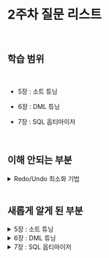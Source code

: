 # 2주차 질문 리스트
<br/>

## 학습 범위

<br/>

- 5장 : 소트 튜닝

- 6장 : DML 튜닝

- 7장 : SQL 옵티마이저

<br/>

## 이해 안되는 부분


<details>
  <summary>Redo/Undo 최소화 기법</summary>
    
NOLOGGING 힌트 활용 전략이 있는데 NOLOGGING 시 Redo 로그가 없어서 복구 시점에 따라 데이터의 손실 위험 존재. 때문에, NOLOGGING 작업 후 반드시 완전 백업을 수행해야 한다고 함. ← 이거에 대한 성능 저하가 더 심할 것 같은데..?
    
- 실제 운영에서 성능 저하 여부
    
  **NOLOGGING 작업과 백업을 따로 떼서 생각해야 함**
    
    | 단계 | 부하 발생 여부 | 특징 |
    | --- | --- | --- |
    | NOLOGGING 대량 INSERT | Redo 로그 없이 빠르게 처리 → 부하 ↓ | 즉시적 DML 성능 극대화 |
    | 백업 작업 (보통 별도 스케줄) | 백업 I/O와 CPU 부하 발생 | *보*통 밤/비업무시간에 수행 |

  즉, NOLOGGING 작업 시점에서는 DML 부하가 크게 줄고, 백업은 별도 시간에 수행하여 부하 분산이 가능하다.

<br/>
    
- 그래서 왜 NOLOGGING + 백업이 성능 개선인가?
    - NOLOGGING 적용하면 DML 중 디스크 I/O와 CPU 부하가 크게 줄어, 대량 데이터 적재 시간이 획기적으로 단축된다.
    - 백업 작업은 DML과 분리되어, 보통 시스템 부하가 적은 시간대에 수행하기 때문에 전체 운영 부하가 분산되고, 사용자 트랜잭션에 미치는 영향이 최소화된다.

<br/>

- 운영 팁
    - 백업은 반드시 계획적으로 수행해 NOLOGGING 후 데이터 손실 리스크를 관리
    - 즉시 복구가 필요한 OLTP 시스템에서는 NOLOGGING 신중히 사용
    - 데이터 웨어하우스·배치성 시스템에서는 NOLOGGING + 백업 조합이 매우 효과적

</details>
<br/>

## 새롭게 알게 된 부분


<details>
  <summary>5장 : 소트 튜닝</summary>

  
- **소트 수행 과정**
    - **Internal Sort**: 데이터가 메모리 내 Sort Area에서 정렬 가능할 경우 수행.
    - **External Sort**: 메모리 부족 시 디스크의 Temp 테이블스페이스에 임시 정렬 결과(Sort Runs)를 저장하고 병합하여 완성.
    
    ```sql
    소트 대상 집합을 SGA 버퍼캐시를 통해 읽어들이기 
    ↓
    PGA의 Sort Area에서 일차적으로 정렬을 시도
    ↓
    양이 많으면 Temp Talespace에 임시 세그먼트를 만들어 저장 (= Sort Run)
    ↓
    데이터를 순서에 맞게 PGA로 읽어들이기
    ```
    

<br/>

- **소트 오퍼레이션 종류**
    - Sort Aggregate: 집계 함수 수행 시 정렬은 아니지만 Sort Area를 사용.
    - Sort Order By: ORDER BY가 있으면 필요한 정렬 수행.
    - Sort Group By: GROUP BY 수행 시 정렬 필요, ORDER BY와 함께 쓰이지 않으면 결과 정렬이 보장되지 않음.

<br/>

- **인덱스 활용으로 소트 연산 생략**
    - **Sort Order By 생략**: 인덱스가 `ORDER BY` 대상 컬럼을 포함하고 선두 순서가 맞으면 정렬 없이 결과 제공 가능
    - **Top N 쿼리 (Stop-Key 최적화)**: 인덱스를 활용해 상위 N개만 빠르게 조회하며, `COUNT(STOPKEY)`로 불필요한 탐색 최소화
    - **페이징 처리 (부분범위)**: 표준 패턴을 사용하면 부분범위 처리 및 StopKey 알고리즘이 작동. BETWEEN 방식은 안티 패턴으로 전체 처리되고 성능 저하 발생.
    - **최소값/최대값 조회 최적화**: 인덱스 구조를 잘 구성하면 `First Row StopKey`를 통해 빠르게 최소/최대값 조회 가능. (조건컬럼과 MIN/MAX 대상이 인덱스에 포함돼 있어야 함)
    - **복잡 이력 조회 최적화**: 내부 가공된 컬럼을 사용하면 StopKey가 작동하지 않음→ 서브쿼리 분할 또는 `INDEX_DESC` 힌트와 `ROWNUM <= 1`을 활용해 역순 인덱스 스캔으로 최적화 가능
    - **Sort Group By 생략**: 그룹 기준 컬럼을 인덱스 선두에 두면 정렬 없이 `GROUP BY` 수행 가능

<br/>

- **정렬 최소화 전략**
    - `SELECT *`는 Sort Area 부담을 높임 → 필요한 컬럼만 선택.
    - 상위 N개만 필요하면 전체 정렬하지 말고 인덱스 스캔 + stop‑key(ROWNUM/LIMIT)로 처리
    - 쿼리 WHERE, ORDER BY, MIN/MAX 조건을 고려한 인덱스 설계로 I/O 및 메모리 절감.
    - 정렬은 메모리·디스크·CPU를 많이 먹는다. 실행계획에서 Sort관련 노드 보이면 DB가 직접 정렬하지 않도록 인덱스·Top‑N·컬럼축소 검토

</details>
<details>
  <summary>6장 : DML 튜닝</summary>
  
- **DML Call 최적화**
    - SQL 실행 시 단계 : Parse → Execute → Fetch
    - 네트워크를 경유하는 경우 User Call이 느리므로, 가능하면 하나의 sql로 처리하거나 배치처리하기.

<br/>

- **DML 성능에 영향을 주는 주요 요소**
    - **인덱스**
    - **무결성 제약(PK, FK 등)**: 제약 조건은 성능에 영향을 줌. PK/FK는 Check나 Not Null보다 더 많은 부하를 유발 ← 데이터 검증이 필요해서
    - **조건절 / 서브쿼리**: DML에도 SELECT 튜닝 원리 적용
    - **Redo와 Undo 로깅**: 모든 DML은 Redo/Undo 로그를 생성함. 특히, Undo는 일관성 보장을 위해 생략 불가. 항상 필요 (MVCC 기반).
    - **Lock**
    - **커밋 빈도**

<br/>

- **MERGE 문 활용 (UPSERT)**
    - MERGE는 편하지만 존재 여부 체크 비용, lock 경합을 일으킬 수 있으니 상황에 따라 분리(UPDATE → INSERT)하는 편이 더 낫기도 함.
    - WHEN 절이 단순회 될수록 대량 처리일수록 MERGE가 유리할 수 있음
    - 대상 키 컬럼에 Unique Index 필수
    
    → 회사 코드에 merge가 생각보다 꽤 있던데 확인해봐야지
    

<br/>

- **파티션 기반 DML 최적화**
    - 파티셔닝을 잘 쓰면 대량 삭제/적재가 특정 파티션에 한정되어 효율적
    - 일반테이블에서는 INSERT 시 해당 행이 포함된 모든 인덱스에도 키를 삽입해야함 → 대량 INSERT에서 인덱스 갱신 비용 커짐
        
        인덱스를 UNUSABLE 상태로 전환 후 INSERT하면? 모든 데이터 입력을 끝내고 한번에 인덱스를 재구성 하므로 Full Scan+Sort 방식으로 인덱스를 만들기 때문에 전체 시간 단축
        
        **파티션을 사용하면?** 대량 INSERT가 특정 파티션에만 영향을 주면, 해당 파티션의 인덱스만 UNUSABLE로 전환 → 나머지 파티션은 영향 없음.

<br/>
        

- **Lock과 트랜잭션 동시성 제어**

</details>
<details>
  <summary>7장 : SQL 옵티마이저</summary>
  
- **옵티마이저 종류와 모드**
    - **RBO (규칙 기반 옵티마이저)**: 정형화된 규칙에 따라 계획을 선택. 통계 정보 활용 부족으로 대량 데이터 처리에 부적합
    - **CBO (비용 기반 옵티마이저)**: 다양한 실행 경로 중 비용을 계산해 최적의 계획을 선택
    - **모드 종류**:
        - `ALL_ROWS` — 전체 처리 속도 최적화 목표
        - `FIRST_ROWS` — 첫 번째 응답 속도 최적화 (구식)
        - `FIRST_ROWS_N` — 앞 N행 응답 최적화 (추천)

<br/>

- **옵티마이저에 영향을 미치는 요소**
    -  SQL 문 구조
    -  인덱스 및 DB 오브젝트 (IOT, 파티션, MV 등)
    -  제약 조건
    -  정확한 통계정보
    -  힌트
    -  옵티마이저 설정 파라미터
    -  ...
      
</details>
